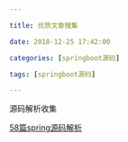 ```yaml
---

title: 优质文章搜集

date: 2018-12-25 17:42:00

categories: [springboot源码]

tags: [springboot源码]

---
```



源码解析收集


<!--more-->

[58篇spring源码解析](https://blog.csdn.net/qq_26000415/article/category/7369081/3)
